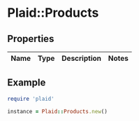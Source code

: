 # Plaid::Products

## Properties

| Name | Type | Description | Notes |
| ---- | ---- | ----------- | ----- |

## Example

```ruby
require 'plaid'

instance = Plaid::Products.new()
```

